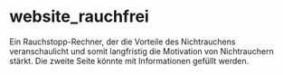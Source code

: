# website_rauchfrei
Ein Rauchstopp-Rechner, der die Vorteile des Nichtrauchens veranschaulicht und somit langfristig die Motivation von Nichtrauchern stärkt. Die zweite Seite könnte mit Informationen gefüllt werden.
